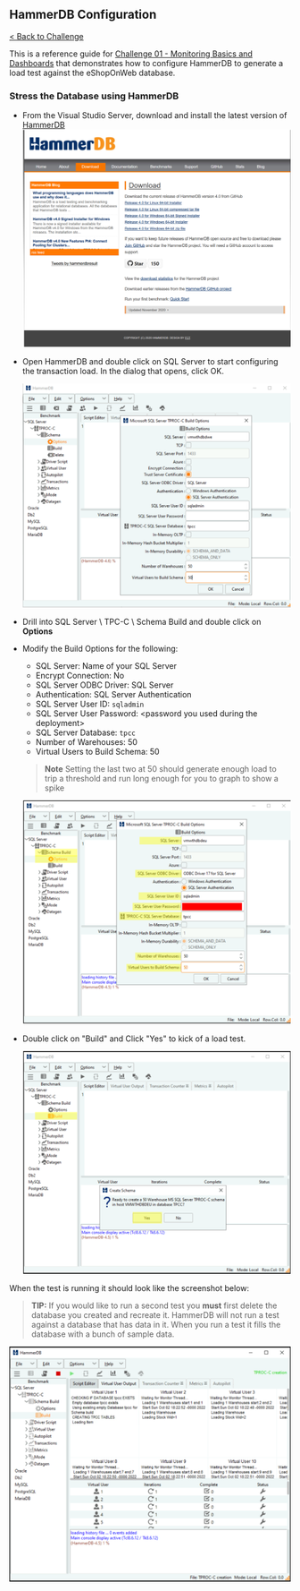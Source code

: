 
## HammerDB Configuration

[< Back to Challenge](../../Challenge-01.md)

This is a reference guide for [Challenge 01 - Monitoring Basics and Dashboards](../../Challenge-01.md) that demonstrates how to configure HammerDB to generate a load test against the eShopOnWeb database.

### Stress the Database using HammerDB 

- From the Visual Studio Server, download and install the latest version of [HammerDB](http://www.hammerdb.com/)
  ![](../../../Images/02-01-HammerDB.png)    

- Open HammerDB and double click on SQL Server to start configuring the transaction load. In the dialog that opens, click OK.

	![](../../../Images/01-12-HammerDB-settings.png)   

- Drill into SQL Server \\ TPC-C \\ Schema Build and double click on **Options**
- Modify the Build Options for the following:
	- SQL Server: Name of your SQL Server
	- Encrypt Connection: No
	- SQL Server ODBC Driver: SQL Server
	- Authentication: SQL Server Authentication
	- SQL Server User ID: `sqladmin`
	- SQL Server User Password: \<password  you  used during the deployment\>
	- SQL Server Database: `tpcc`
	- Number of Warehouses: 50
	- Virtual Users to Build Schema: 50  

	>**Note** Setting the last two at 50 should generate enough load to trip a threshold and run long enough for you to graph to show a spike
  
	![](../../../Images/02-03-HammerDB.png)
  
- Double click on "Build" and Click "Yes" to kick of a load test.

	![](../../../Images/02-04-HammerDB.png)
  
When the test is running it should look like the screenshot below:
>**TIP:** If you would like to run a second test you **must** first delete the database you created and recreate it. HammerDB will not run a test against a database that has data in it. When you run a test it fills the database with a bunch of sample data.

![](../../../Images/02-05-HammerDB.png) 
